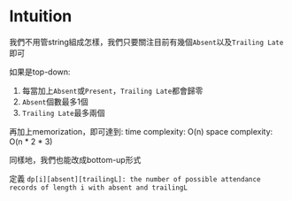 # Intuition

我們不用管string組成怎樣，我們只要關注目前有幾個`Absent`以及`Trailing Late`即可

如果是top-down:
1. 每當加上`Absent`或`Present`，`Trailing Late`都會歸零
2. `Absent`個數最多1個
3. `Trailing Late`最多兩個

再加上memorization，即可達到:
time complexity: O(n)
space complexity: O(n * 2 * 3)

同樣地，我們也能改成bottom-up形式

定義 `dp[i][absent][trailingL]: the number of possible attendance records of length i with absent and trailingL`
